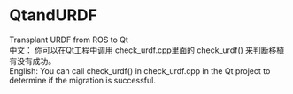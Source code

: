 # QtandURDF
Transplant URDF from ROS to Qt  
中文：
你可以在Qt工程中调用 check_urdf.cpp里面的 check_urdf() 来判断移植有没有成功。  
English:
You can call check_urdf() in check_urdf.cpp in the Qt project to determine if the migration is successful.  
